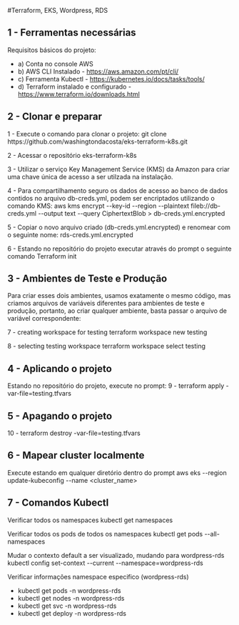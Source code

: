 #Terraform, EKS, Wordpress, RDS

## 1 - Ferramentas necessárias #

Requisitos básicos do projeto:
- a) Conta no console AWS
- b) AWS CLI Instalado - https://aws.amazon.com/pt/cli/
- c) Ferramenta Kubectl - https://kubernetes.io/docs/tasks/tools/
- d) Terraform instalado e configurado - https://www.terraform.io/downloads.html


## 2 - Clonar e preparar #

1 - Execute o comando para clonar o projeto:
git clone https://<span></span>github.com/washingtondacosta/eks-terraform-k8s.git

2 - Acessar o repositório
eks-terraform-k8s

3 - Utilizar o serviço Key Management Service (KMS) da Amazon para criar uma chave única de acesso a ser utilzada na instalação.

4 - Para compartilhamento seguro os dados de acesso ao banco de dados contidos no arquivo db-creds.yml, podem ser encriptados utilizando o comando KMS:
aws kms encrypt --key-id <YOUR KMS KEY> --region <AWS REGION> --plaintext fileb://db-creds.yml --output text --query CiphertextBlob > db-creds.yml.encrypted

5 - Copiar o novo arquivo criado (db-creds.yml.encrypted) e renomear com o seguinte nome: rds-creds.yml.encrypted

6 - Estando no repositório do projeto executar através do prompt o seguinte comando
Terraform init

## 3 - Ambientes de Teste e Produção #

Para criar esses dois ambientes, usamos exatamente o mesmo código, mas criamos arquivos de variáveis ​​diferentes para ambientes de teste e produção, portanto, ao criar qualquer ambiente, basta passar o arquivo de variável correspondente:

7 - creating workspace for testing
terraform workspace new testing

8 - selecting testing workspace
terraform workspace select testing

## 4 - Aplicando o projeto #

Estando no repositório do projeto, execute no prompt:
9 - terraform apply -var-file=testing.tfvars

## 5 - Apagando o projeto #
10 - terraform destroy -var-file=testing.tfvars

## 6 - Mapear cluster localmente #

Execute estando em qualquer diretório dentro do prompt
aws eks --region <region-code> update-kubeconfig --name <cluster_name>


## 7 - Comandos Kubectl #

Verificar todos os namespaces
kubectl get namespaces

Verificar todos os pods de todos os namespaces
kubectl get pods --all-namespaces

Mudar o contexto default a ser visualizado, mudando para wordpress-rds
kubectl config set-context --current --namespace=wordpress-rds

Verificar informações namespace especifico (wordpress-rds)
- kubectl get pods -n wordpress-rds
- kubectl get nodes -n wordpress-rds
- kubectl get svc -n wordpress-rds
- kubectl get deploy -n wordpress-rds

